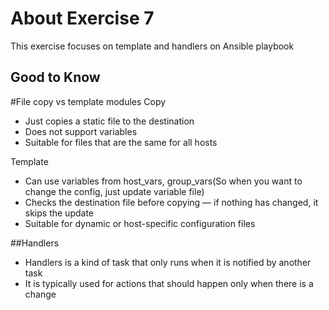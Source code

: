 # About Exercise 7
This exercise focuses on template and handlers on Ansible playbook

## Good to Know
#File copy vs template modules
Copy
- Just copies a static file to the destination
- Does not support variables
- Suitable for files that are the same for all hosts

Template
- Can use variables from host_vars, group_vars(So when you want to change the config, just update variable file)
- Checks the destination file before copying — if nothing has changed, it skips the update
- Suitable for dynamic or host-specific configuration files

##Handlers
- Handlers is a kind of task that only runs when it is notified by another task
- It is typically used for actions that should happen only when there is a change